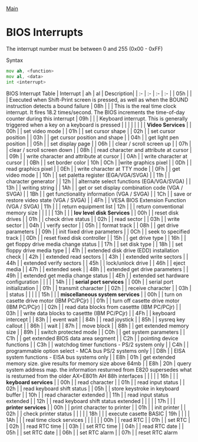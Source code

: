 [Main](../README.md)

# BIOS Interrupts
The interrupt number must be between 0 and 255 (0x00 - 0xFF)

Syntax
```asm
mov ah, <function>
mov al, <data>
int <interrupt>
```

BIOS Interrupt Table
| Interrupt | ah | al | Description|
| :- | :- | :- | :- |
| 05h |     |     | Executed when Shift-Print screen is pressed, as well as when the BOUND instruction detects a bound failure
| 08h |     |     | This is the real time clock interrupt. It fires 18.2 times/second. The BIOS increments the time-of-day counter during this interrupt
| 09h |     |     | Keyboard interrupt. This is generally triggered when a key on a keyboard is pressed
|     |     |     |
|     |     |     | **Video Services**
|     | 00h |     | set video mode
|     | 01h |     | set cursor shape
|     | 02h |     | set cursor position
|     | 03h |     | get cursor position and shape
|     | 04h |     | get light pen position
|     | 05h |     | set display page
|     | 06h |     | clear / scroll screen up
|     | 07h |     | clear / scroll screen down
|     | 08h |     | read  character and attribute at cursor
|     | 09h |     | write character and attribute at cursor
|     | 0Ah |     | write character at cursor
|     | 0Bh |     | set border color
| 10h | 0Ch |     |write graphics pixel
|     | 0Dh |     | read  graphics pixel
|     | 0Eh |     | write character at TTY mode
|     | 0Fh |     | get video mode
|     | 10h |     | set paletta register (EGA/VGA/SVGA)
|     | 11h |     | character generator
|     | 12h |     | alternate select functions (EGA/VGA/SVGA)
|     | 13h |     | writing string
|     | 1Ah |     | get or set display combination code (VGA / SVGA)
|     | 1Bh |     | get functionality information (VGA / SVGA)
|     | 1Ch |     | save or restore video state (VGA / SVGA)
|     | 4Fh |     | VESA BIOS Extension Function (VGA / SVGA)
| 11h |     |     | return equipment list
| 12h |     |     | return conventional memory size
|     |     |     |
| 13h |     |     | **lov level disk Services**
|     | 00h |     | reset disk drives
|     | 01h |     | check drive status
|     | 02h |     | read sector
|     | 03h |     | write sector
|     | 04h |     | verify sector
|     | 05h |     | format track
|     | 08h |     | get drive parameters
|     | 09h |     | init fixed drive parameters
|     | 0Ch |     | seek to specified track
|     | 0Dh |     | reset fixed disk controller
|     | 15h |     | get drive type
|     | 16h |     | get floppy drive media change status
|     | 17h |     | set disk type
|     | 18h |     | set floppy drive media type
|     | 41h |     | extended disk drive (EDD) installation check
|     | 42h |     | extended read sectors 
|     | 43h |     | extended write sectors 
|     | 44h |     | extended verify sectors 
|     | 45h |     | lock/unlock drive
|     | 46h |     | eject media
|     | 47h |     | extended seek
|     | 48h |     | extended get drive parameters
|     | 49h |     | extended get media change status
|     | 4Eh |     | extended set hardware configuration
|     |     |     |
| 14h |     |     | **serial port services**
|     | 00h |     | serial port initialization
|     | 01h |     | transmit character
|     | 02h |     | receive character
|     | 03h |     | status
|     |     |     |
| 15h |     |     | **miscellaneous system services**
|     | 00h |     | turn on  casette drive motor (IBM PC/PCjr)
|     | 01h |     | turn off casette drive motor (IBM PC/PCjr)
|     | 02h |     | read data blocks from casettte (IBM PC/PCjr)
|     | 03h |     | write data blocks to casettte (IBM PC/PCjr)
|     | 4Fh |     | keyboard intercept
|     | 83h |     | event wait
|     | 84h |     | read joystick
|     | 85h |     | sysreq key callout
|     | 86h |     | wait
|     | 87h |     | move block
|     | 88h |     | get extended memory size
|     | 89h |     | switch protected mode 
|     | C0h |     | get system parameters
|     | C1h |     | get extended BIOS data area segment
|     | C2h |     | pointing device functions
|     | C3h |     | watchdog timer functions - PS/2 system only
|     | C4h |     | programmable option select - MCA bus PS/2 systems only
|     | D8h |     | EISA system functions - EISA bus systems only
|     | E8h | 01h | get extended memory size. give results for memory size above 64mb 
|     | E8h | 20h | query system address map. the information resturned from E820 supersedes what is resturned from the older AX=E801h AH 88h interfaces
|     |     |     |
| 16h |     |     | **keyboard services**
|     | 00h |     | read character
|     | 01h |     | read input status
|     | 02h |     | read keyboard shift status
|     | 05h |     | store keystroke in keyboard buffer
|     | 10h |     | read character extended
|     | 11h |     | read input status extended
|     | 12h |     | read keyboard shift status extended
|     |     |     |
| 17h |     |     | **printer services**
|     | 00h |     | print character to printer
|     | 01h |     | init printer
|     | 02h |     | check printer status
|     |     |     |
| 18h |     |     | execute casette BASIC
| 19h |     |     |
| 1Ah |     |     | real time clock services
|     |     |     |
|     | 00h |     | read RTC
|     | 01h |     | set RTC
|     | 02h |     | read RTC time
|     | 03h |     | set RTC time
|     | 04h |     | read RTC date
|     | 05h |     | set RTC date
|     | 06h |     | set RTC alarm
|     | 07h |     | reset RTC alarm
